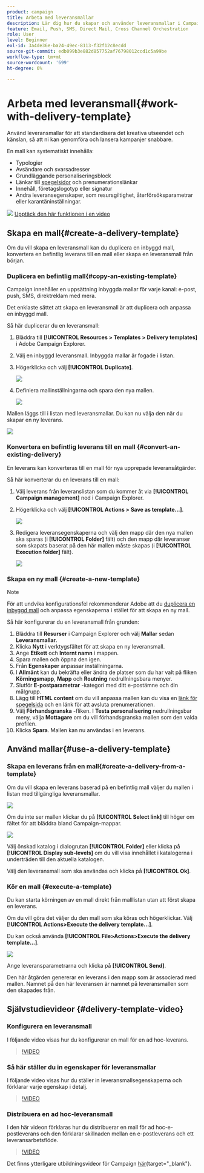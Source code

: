```yaml
---
product: campaign
title: Arbeta med leveransmallar
description: Lär dig hur du skapar och använder leveransmallar i Campaign
feature: Email, Push, SMS, Direct Mail, Cross Channel Orchestration
role: User
level: Beginner
exl-id: 3a4de36e-ba24-49ec-8113-f32f12c8ecdd
source-git-commit: edb099b3e882d857752af76798012ccd1c5a99be
workflow-type: tm+mt
source-wordcount: '699'
ht-degree: 6%

---
```


# Arbeta med leveransmall{#work-with-delivery-template}

Använd leveransmallar för att standardisera det kreativa utseendet och känslan, så att ni kan genomföra och lansera kampanjer snabbare.

En mall kan systematiskt innehålla:

* Typologier
* Avsändare och svarsadresser
* Grundläggande personaliseringsblock
* Länkar till [spegelsidor](../send/mirror-page.md) och prenumerationslänkar
* Innehåll, företagslogotyp eller signatur
* Andra leveransegenskaper, som resursgiltighet, återförsöksparametrar eller karantäninställningar.

![](assets/do-not-localize/how-to-video.png) [Upptäck den här funktionen i en video](#delivery-template-video)


## Skapa en mall{#create-a-delivery-template}

Om du vill skapa en leveransmall kan du duplicera en inbyggd mall, konvertera en befintlig leverans till en mall eller skapa en leveransmall från början.

### Duplicera en befintlig mall{#copy-an-existing-template}

Campaign innehåller en uppsättning inbyggda mallar för varje kanal: e-post, push, SMS, direktreklam med mera.

Det enklaste sättet att skapa en leveransmall är att duplicera och anpassa en inbyggd mall.

Så här duplicerar du en leveransmall:

1. Bläddra till **[!UICONTROL Resources > Templates > Delivery templates]** i Adobe Campaign Explorer.
1. Välj en inbyggd leveransmall. Inbyggda mallar är fogade i listan.
1. Högerklicka och välj **[!UICONTROL Duplicate]**.

   ![](assets/duplicate-built-in-template.png)

1. Definiera mallinställningarna och spara den nya mallen.

   ![](assets/delivery-template-new.png)

Mallen läggs till i listan med leveransmallar. Du kan nu välja den när du skapar en ny leverans.

![](assets/select-the-new-template.png)

### Konvertera en befintlig leverans till en mall {#convert-an-existing-delivery}

En leverans kan konverteras till en mall för nya upprepade leveransåtgärder.

Så här konverterar du en leverans till en mall:

1. Välj leverans från leveranslistan som du kommer åt via **[!UICONTROL Campaign management]** nod i Campaign Explorer.

1. Högerklicka och välj **[!UICONTROL Actions > Save as template...]**.

   ![](assets/save-as-template.png)

1. Redigera leveransegenskaperna och välj den mapp där den nya mallen ska sparas (i **[!UICONTROL Folder]** fält) och den mapp där leveranser som skapats baserat på den här mallen måste skapas (i **[!UICONTROL Execution folder]** fält).

   ![](assets/template-select-folders.png)

### Skapa en ny mall {#create-a-new-template}

>[!NOTE]
>
>För att undvika konfigurationsfel rekommenderar Adobe att du [duplicera en inbyggd mall](#copy-an-existing-template) och anpassa egenskaperna i stället för att skapa en ny mall.

Så här konfigurerar du en leveransmall från grunden:

1. Bläddra till **Resurser** i Campaign Explorer och välj **Mallar** sedan **Leveransmallar**.
1. Klicka **Nytt** i verktygsfältet för att skapa en ny leveransmall.
1. Ange **Etikett** och **Internt namn** i mappen.
1. Spara mallen och öppna den igen.
1. Från **Egenskaper** anpassar inställningarna.
1. I **Allmänt** kan du bekräfta eller ändra de platser som du har valt på fliken **Körningsmapp**, **Mapp** och **Routning** nedrullningsbara menyer.
1. Slutför **E-postparametrar** -kategori med ditt e-postämne och din målgrupp.
1. Lägg till **HTML content** om du vill anpassa mallen kan du visa en [länk för spegelsida](../send/mirror-page.md) och en länk för att avsluta prenumerationen.
1. Välj **Förhandsgranska** -fliken. I **Testa personalisering** nedrullningsbar meny, välja **Mottagare** om du vill förhandsgranska mallen som den valda profilen.
1. Klicka **Spara**. Mallen kan nu användas i en leverans.


## Använd mallar{#use-a-delivery-template}

### Skapa en leverans från en mall{#create-a-delivery-from-a-template}

Om du vill skapa en leverans baserad på en befintlig mall väljer du mallen i listan med tillgängliga leveransmallar.

![](assets/select-the-new-template.png)

Om du inte ser mallen klickar du på **[!UICONTROL Select link]** till höger om fältet för att bläddra bland Campaign-mappar.

![](assets/browse-templates.png)

Välj önskad katalog i dialogrutan **[!UICONTROL Folder]** eller klicka på **[!UICONTROL Display sub-levels]** om du vill visa innehållet i katalogerna i underträden till den aktuella katalogen.

Välj den leveransmall som ska användas och klicka på **[!UICONTROL Ok]**.

### Kör en mall {#execute-a-template}

Du kan starta körningen av en mall direkt från malllistan utan att först skapa en leverans.

Om du vill göra det väljer du den mall som ska köras och högerklickar. Välj **[!UICONTROL Actions>Execute the delivery template...]**.

Du kan också använda **[!UICONTROL File>Actions>Execute the delivery template...]**.

![](assets/execute-delivery-template.png)

Ange leveransparametrarna och klicka på **[!UICONTROL Send]**.

Den här åtgärden genererar en leverans i den mapp som är associerad med mallen. Namnet på den här leveransen är namnet på leveransmallen som den skapades från.


## Självstudievideor {#delivery-template-video}

### Konfigurera en leveransmall

I följande video visas hur du konfigurerar en mall för en ad hoc-leverans.

>[!VIDEO](https://video.tv.adobe.com/v/342082?quality=12)

### Så här ställer du in egenskaper för leveransmallar

I följande video visas hur du ställer in leveransmallsegenskaperna och förklarar varje egenskap i detalj.

>[!VIDEO](https://video.tv.adobe.com/v/338969?quality=12)

### Distribuera en ad hoc-leveransmall

I den här videon förklaras hur du distribuerar en mall för ad hoc-e-postleverans och den förklarar skillnaden mellan en e-postleverans och ett leveransarbetsflöde.

>[!VIDEO](https://video.tv.adobe.com/v/338965?quality=12)

Det finns ytterligare utbildningsvideor för Campaign [här](https://experienceleague.adobe.com/docs/campaign-learn/tutorials/getting-started/introduction-to-adobe-campaign.html){target="_blank"}.
